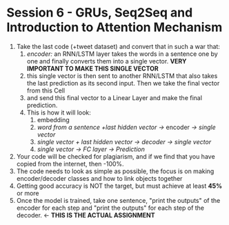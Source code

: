 # Session 6 - GRUs, Seq2Seq and Introduction to Attention Mechanism

1. Take the last code (+tweet dataset) and convert that in such a war that:
   1. *encoder:* an RNN/LSTM layer takes the words in a sentence one by one and finally converts them into a single vector. **VERY IMPORTANT TO MAKE THIS SINGLE VECTOR**
   2. this single vector is then sent to another RNN/LSTM that also takes the last prediction as its second input. Then we take the final vector from this Cell
   3. and send this final vector to a Linear Layer and make the final prediction. 
   4. This is how it will look:
      1. embedding
      2. *word from a sentence +last hidden vector ->* encoder *-> single vector*
      3. *single vector + last hidden vector -> decoder -> single vector*
      4. *single vector -> FC layer -> Prediction*
2. Your code will be checked for plagiarism, and if we find that you have copied from the internet, then -100%. 
3. The code needs to look as simple as possible, the focus is on making encoder/decoder classes and how to link objects together
4. Getting good accuracy is NOT the target, but must achieve at least **45%** or more
5. Once the model is trained, take one sentence, "print the outputs" of the encoder for each step and "print the outputs" for each step of the decoder. ← **THIS IS THE ACTUAL ASSIGNMENT**